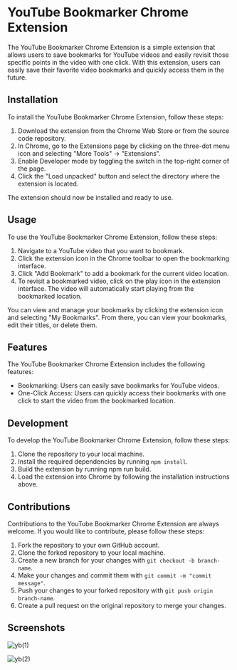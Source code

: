 # YouTube Bookmarker Chrome Extension
The YouTube Bookmarker Chrome Extension is a simple extension that allows users to save bookmarks for YouTube videos and easily revisit those specific points in the video with one click. With this extension, users can easily save their favorite video bookmarks and quickly access them in the future.

## Installation
To install the YouTube Bookmarker Chrome Extension, follow these steps:

1. Download the extension from the Chrome Web Store or from the source code repository.
2. In Chrome, go to the Extensions page by clicking on the three-dot menu icon and selecting "More Tools" -> "Extensions".
3. Enable Developer mode by toggling the switch in the top-right corner of the page.
4. Click the "Load unpacked" button and select the directory where the extension is located.

The extension should now be installed and ready to use.

## Usage
To use the YouTube Bookmarker Chrome Extension, follow these steps:

1. Navigate to a YouTube video that you want to bookmark.
2. Click the extension icon in the Chrome toolbar to open the bookmarking interface.
3. Click "Add Bookmark" to add a bookmark for the current video location.
4. To revisit a bookmarked video, click on the play icon in the extension interface. The video will automatically start playing from the bookmarked location.

You can view and manage your bookmarks by clicking the extension icon and selecting "My Bookmarks". From there, you can view your bookmarks, edit their titles, or delete them.

## Features
The YouTube Bookmarker Chrome Extension includes the following features:

* Bookmarking: Users can easily save bookmarks for YouTube videos.
* One-Click Access: Users can quickly access their bookmarks with one click to start the video from the bookmarked location.

## Development
To develop the YouTube Bookmarker Chrome Extension, follow these steps:

1. Clone the repository to your local machine.
2. Install the required dependencies by running `npm install`.
3. Build the extension by running npm run build.
4. Load the extension into Chrome by following the installation instructions above.

## Contributions
Contributions to the YouTube Bookmarker Chrome Extension are always welcome. If you would like to contribute, please follow these steps:

1. Fork the repository to your own GitHub account.
2. Clone the forked repository to your local machine.
3. Create a new branch for your changes with `git checkout -b branch-name`.
4. Make your changes and commit them with `git commit -m "commit message"`.
5. Push your changes to your forked repository with `git push origin branch-name`.
6. Create a pull request on the original repository to merge your changes.

## Screenshots
![yb(1)](https://user-images.githubusercontent.com/105808552/227508279-8135b436-a7df-4e07-aed7-a9275564cd3a.png)

![yb(2)](https://user-images.githubusercontent.com/105808552/227508281-5d5ae44e-0ccc-426d-85cc-6c32f371edbd.png)


